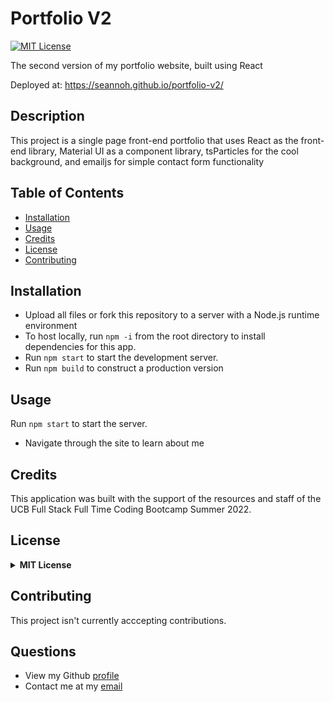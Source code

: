 # Portfolio V2

[![MIT License](https://img.shields.io/badge/License-MIT-green)](#license)

The second version of my portfolio website, built using React

Deployed at: https://seannoh.github.io/portfolio-v2/

## Description 

This project is a single page front-end portfolio that uses React as the front-end library, Material UI as a component library, tsParticles for the cool background, and emailjs for simple contact form functionality

## Table of Contents

* [Installation](#installation)
* [Usage](#usage)
* [Credits](#credits)
* [License](#license)
* [Contributing](#contributing)

## Installation
  - Upload all files or fork this repository to a server with a Node.js runtime environment
  - To host locally, run `npm -i` from the root directory to install dependencies for this app. 
  - Run `npm start` to start the development server.
  - Run `npm build` to construct a production version
  
## Usage 
Run `npm start` to start the server.

- Navigate through the site to learn about me

## Credits
This application was built with the support of the resources and staff of the UCB Full Stack Full Time Coding Bootcamp Summer 2022. 


## License
<details>
  <summary><b>MIT License</b></summary>

```
MIT License

Copyright (c) 2025 seannoh

Permission is hereby granted, free of charge, to any person obtaining a copy
of this software and associated documentation files (the "Software"), to deal
in the Software without restriction, including without limitation the rights
to use, copy, modify, merge, publish, distribute, sublicense, and/or sell
copies of the Software, and to permit persons to whom the Software is
furnished to do so, subject to the following conditions:

The above copyright notice and this permission notice shall be included in all
copies or substantial portions of the Software.

THE SOFTWARE IS PROVIDED "AS IS", WITHOUT WARRANTY OF ANY KIND, EXPRESS OR
IMPLIED, INCLUDING BUT NOT LIMITED TO THE WARRANTIES OF MERCHANTABILITY,
FITNESS FOR A PARTICULAR PURPOSE AND NONINFRINGEMENT. IN NO EVENT SHALL THE
AUTHORS OR COPYRIGHT HOLDERS BE LIABLE FOR ANY CLAIM, DAMAGES OR OTHER
LIABILITY, WHETHER IN AN ACTION OF CONTRACT, TORT OR OTHERWISE, ARISING FROM,
OUT OF OR IN CONNECTION WITH THE SOFTWARE OR THE USE OR OTHER DEALINGS IN THE
SOFTWARE.
```
      
</details>

## Contributing
This project isn't currently acccepting contributions.

## Questions
- View my Github [profile](https://github.com/seannoh)
- Contact me at my [email](mailto:seanoh@ucsb.edu)